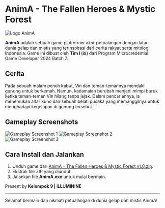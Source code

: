 # AnimA - The Fallen Heroes & Mystic Forest

![Logo AnimA](https://img.itch.zone/aW1hZ2UvMzE2OTg4Ni8xODk3MzM1OS5naWY=/original/vXs0jZ.gif)

**AnimA** adalah sebuah game platformer aksi-petualangan dengan latar dunia gelap dan mistis yang terinspirasi dari cerita rakyat serta mitologi Indonesia. Game ini dibuat oleh **Tim I (ix)** dari Program Microcredential Game Developer 2024 Batch 7.

## Cerita
Pada sebuah malam penuh kabut, Vin dan teman-temannya mendaki gunung untuk berkemah. Namun, kedamaian berubah menjadi mimpi buruk ketika teman-teman Vin hilang tanpa jejak. Dalam pencariannya, ia menemukan altar kuno dan sebuah belati pusaka yang memanggilnya untuk menghadapi kegelapan di gunung tersebut. 

## Gameplay Screenshots
![Gameplay Screenshot 1](https://img.itch.zone/aW1hZ2UvMzE2OTg4Ni8xODk0NTMwMC5qcGc=/original/lncL84.jpg)
![Gameplay Screenshot 2](https://img.itch.zone/aW1hZ2UvMzE2OTg4Ni8xODk5MjEzOS5wbmc=/original/uv45Hj.png)
![Gameplay Screenshot 3](https://img.itch.zone/aW1hZ2UvMzE2OTg4Ni8xODk0NTI5OC5qcGc=/original/LwVcYA.jpg)


## Cara Install dan Jalankan
1. Unduh game dari [AnimA - The Fallen Heroes & Mystic Forest v1.0.zip]([https://itch.io/download](https://illuminine.itch.io/anima-the-fallen-heroes-and-mystic-forest)).
2. Ekstrak file ZIP yang diunduh.
3. Jalankan file **AnimA.exe** untuk mulai bermain.

Present by **Kelompok 9 | ILLUMININE**

---
Selamat bermain dan nikmati petualangan di dunia gelap dan mistis AnimA!
